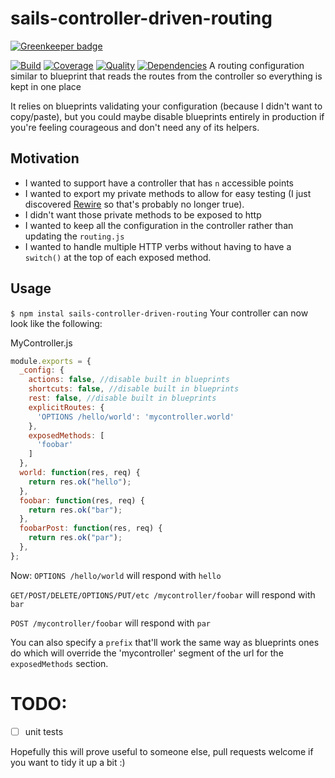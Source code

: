# sails-controller-driven-routing

[![Greenkeeper badge](https://badges.greenkeeper.io/chrisns/sails-controller-driven-routing.svg)](https://greenkeeper.io/)

[![Build](https://travis-ci.org/chrisns/sails-controller-driven-routing.png)](https://travis-ci.org/chrisns/sails-controller-driven-routing)
[![Coverage](https://coveralls.io/repos/chrisns/sails-controller-driven-routing/badge.png)](https://coveralls.io/r/chrisns/sails-controller-driven-routing)
[![Quality](https://codeclimate.com/github/chrisns/sails-controller-driven-routing.png)](https://codeclimate.com/github/chrisns/sails-controller-driven-routing)
[![Dependencies](https://david-dm.org/chrisns/sails-controller-driven-routing.png)](https://david-dm.org/chrisns/sails-controller-driven-routing)
A routing configuration similar to blueprint that reads the routes from the controller so everything is kept in one place

It relies on blueprints validating your configuration (because I didn't want to copy/paste), but you could maybe disable blueprints entirely in production if you're feeling courageous and don't need any of its helpers.

## Motivation
* I wanted to support have a controller that has `n` accessible points
* I wanted to export my private methods to allow for easy testing (I just discovered [Rewire](https://www.npmjs.com/package/rewire) so that's probably no longer true).
* I didn't want those private methods to be exposed to http
* I wanted to keep all the configuration in the controller rather than updating the `routing.js`
* I wanted to handle multiple HTTP verbs without having to have a `switch()` at the top of each exposed method.

## Usage

`$ npm instal sails-controller-driven-routing`
Your controller can now look like the following:

MyController.js
```javascript
module.exports = {
  _config: {
    actions: false, //disable built in blueprints
    shortcuts: false, //disable built in blueprints
    rest: false, //disable built in blueprints
    explicitRoutes: {
      'OPTIONS /hello/world': 'mycontroller.world'
    },
    exposedMethods: [
      'foobar'
    ]
  },
  world: function(res, req) {
    return res.ok("hello");
  },
  foobar: function(res, req) {
    return res.ok("bar");
  },
  foobarPost: function(res, req) {
    return res.ok("par");
  },
};
```

Now:
`OPTIONS /hello/world` will respond with `hello`

`GET/POST/DELETE/OPTIONS/PUT/etc /mycontroller/foobar` will respond with `bar`

`POST /mycontroller/foobar` will respond with `par`

You can also specify a `prefix` that'll work the same way as blueprints ones do which will override the 'mycontroller' segment of the url for the `exposedMethods` section.

# TODO:
- [ ] unit tests

Hopefully this will prove useful to someone else, pull requests welcome if you want to tidy it up a bit :)
